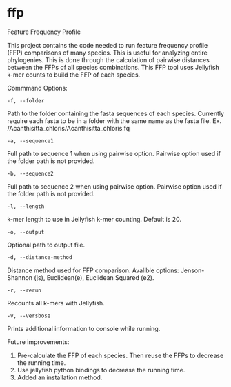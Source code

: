 # ffp
Feature Frequency Profile

This project contains the code needed to run feature frequency profile (FFP) comparisons of many species. This is useful for analyzing entire phylogenies. This is done through the calculation of pairwise distances between the FFPs of all species combinations. This FFP tool uses Jellyfish k-mer counts to build the FFP of each species.


Commmand Options:

    -f, --folder
Path to the folder containing the fasta sequences of each species. Currently require each fasta to be in a folder with the same name as the fasta file. Ex. /Acanthisitta_chloris/Acanthisitta_chloris.fq
  
    -a, --sequence1
 Full path to sequence 1 when using pairwise option. Pairwise option used if the folder path is not provided.
  
    -b, --sequence2
Full path to sequence 2 when using pairwise option. Pairwise option used if the folder path is not provided.
  
    -l, --length
k-mer length to use in Jellyfish k-mer counting. Default is 20.
  
    -o, --output
Optional path to output file.
  
    -d, --distance-method
Distance method used for FFP comparison. Avalible options: Jenson-Shannon (js), Euclidean(e), Euclidean Squared (e2).
  
    -r, --rerun
Recounts all k-mers with Jellyfish.
  
    -v, --versbose
Prints additional information to console while running. 
    
  
Future improvements:
1. Pre-calculate the FFP of each species. Then reuse the FFPs to decrease the running time.
2. Use jellyfish python bindings to decrease the running time.
3. Added an installation method.
